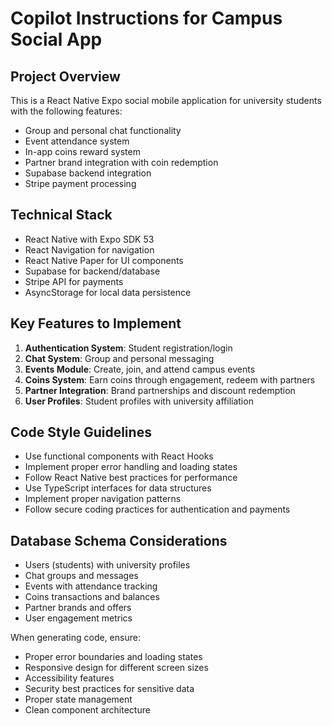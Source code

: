 # Copilot Instructions for Campus Social App

<!-- Use this file to provide workspace-specific custom instructions to Copilot. For more details, visit https://code.visualstudio.com/docs/copilot/copilot-customization#_use-a-githubcopilotinstructionsmd-file -->

## Project Overview

This is a React Native Expo social mobile application for university students with the following features:

- Group and personal chat functionality
- Event attendance system
- In-app coins reward system
- Partner brand integration with coin redemption
- Supabase backend integration
- Stripe payment processing

## Technical Stack

- React Native with Expo SDK 53
- React Navigation for navigation
- React Native Paper for UI components
- Supabase for backend/database
- Stripe API for payments
- AsyncStorage for local data persistence

## Key Features to Implement

1. **Authentication System**: Student registration/login
2. **Chat System**: Group and personal messaging
3. **Events Module**: Create, join, and attend campus events
4. **Coins System**: Earn coins through engagement, redeem with partners
5. **Partner Integration**: Brand partnerships and discount redemption
6. **User Profiles**: Student profiles with university affiliation

## Code Style Guidelines

- Use functional components with React Hooks
- Implement proper error handling and loading states
- Follow React Native best practices for performance
- Use TypeScript interfaces for data structures
- Implement proper navigation patterns
- Follow secure coding practices for authentication and payments

## Database Schema Considerations

- Users (students) with university profiles
- Chat groups and messages
- Events with attendance tracking
- Coins transactions and balances
- Partner brands and offers
- User engagement metrics

When generating code, ensure:

- Proper error boundaries and loading states
- Responsive design for different screen sizes
- Accessibility features
- Security best practices for sensitive data
- Proper state management
- Clean component architecture
